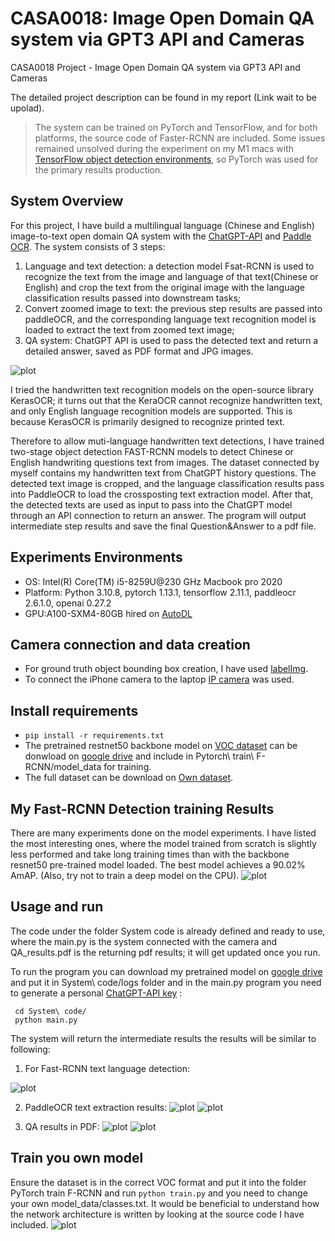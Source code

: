 # CASA0018: Image Open Domain QA system via GPT3 API and Cameras

CASA0018 Project - Image Open Domain QA system via GPT3 API and Cameras

The detailed project description can be found in my report (Link wait to be upolad).

> The system can be trained on PyTorch and TensorFlow, and for both platforms, the source code of Faster-RCNN are included.  Some issues remained unsolved during the experiment on my M1 macs with [TensorFlow object detection environments](https://github.com/tensorflow/io/issues/1625), so PyTorch was used for the primary results production.

## System Overview

For this project, I have build a multilingual language (Chinese and English) image-to-text open domain QA system with the [ChatGPT-API](https://openai.com/blog/introducing-chatgpt-and-whisper-apis) and [Paddle OCR](https://github.com/PaddlePaddle/PaddleOCR). The system consists of 3 steps:
 1. Language and text detection: a detection model Fsat-RCNN is used to recognize the text from the image and language of that text(Chinese or English) and crop the text from the original image with the language classification results passed into downstream tasks;
 2. Convert zoomed image to text: the previous step results are passed into paddleOCR, and the corresponding language text recognition model is loaded to extract the text from zoomed text image;
 3. QA system: ChatGPT API is used to pass the detected text and return a detailed answer, saved as PDF format and JPG images.

![plot](./Images/system.png)

I tried the handwritten text recognition models on the open-source library KerasOCR; it turns out that the KeraOCR cannot recognize handwritten text, and only English language recognition models are supported. This is because KerasOCR is primarily designed to recognize printed text. 

Therefore to allow muti-language handwritten text detections, I have trained two-stage object detection FAST-RCNN models to detect Chinese or English handwriting questions text from images. The dataset connected by myself contains my handwritten text from ChatGPT history questions. The detected text image is cropped, and the language classification results pass into PaddleOCR to load the crossposting text extraction model. After that, the detected texts are used as input to pass into the ChatGPT model through an API connection to return an answer. The program will output intermediate step results and save the final Question&Answer to a pdf file. 

## Experiments Environments
 - OS: Intel(R) Core(TM) i5-8259U@230 GHz Macbook pro 2020
 - Platform: Python 3.10.8, pytorch 1.13.1, tensorflow 2.11.1, paddleocr 2.6.1.0, openai 0.27.2
 - GPU:A100-SXM4-80GB hired on [AutoDL](https://www.autodl.com/home)

## Camera connection and data creation
 - For ground truth object bounding box creation, I have used [labelImg](https://github.com/heartexlabs/labelImg).
 - To connect the iPhone camera to the laptop [IP camera](https://github.com/shenyaocn/IP-Camera-Bridge) was used.
 
## Install requirements
 - ```pip install -r requirements.txt```
 - The pretrained restnet50 backbone model on [VOC dataset](http://host.robots.ox.ac.uk/pascal/VOC/voc2007/) can be donwload on [google drive](https://drive.google.com/drive/folders/1bBdFgyOmAyaZJotF_79pKl8VIXhYggee?usp=sharing) and include in Pytorch\ train\ F-RCNN/model_data for training.
 - The full dataset can be download on [Own dataset](https://drive.google.com/drive/folders/1d7Cq-iJxVMWsWlyYrQ-pGN5UGvLxXnRg?usp=sharing).

## My Fast-RCNN Detection training Results
There are many experiments done on the model experiments. I have listed the most interesting ones, where the model trained from scratch is slightly less performed and take long training times than with the backbone resnet50 pre-trained model loaded. The best model achieves a 90.02% AmAP. (Also, try not to train a deep model on the CPU).
![plot](./Images/accuracy.png)

## Usage and run
The code under the folder System code is already defined and ready to use, where the main.py is the system connected with the camera and QA_results.pdf is the returning pdf results; it will get updated once you run.

To run the program you can download my pretrained model on [google drive](https://drive.google.com/drive/folders/1bBdFgyOmAyaZJotF_79pKl8VIXhYggee?usp=sharing) and put it in System\ code/logs folder and in the main.py program you need to generate a personal [ChatGPT-API key](https://openai.com/blog/introducing-chatgpt-and-whisper-apis) :
```
 cd System\ code/
 python main.py
```

The system will return the intermediate results the results will be similar to following:
 1. For Fast-RCNN text language detection:
 
 ![plot](./Images/combine.png)

 2. PaddleOCR text extraction results:
 ![plot](./Images/paddleChinese.png)
 ![plot](./Images/paddleEnglish.png)

 3. QA results in PDF:
 ![plot](./Images/ChineseDoc.png)
 ![plot](./Images/EnglishDoc.png)

 ## Train you own model
Ensure the dataset is in the correct VOC format and put it into the folder PyTorch train F-RCNN and run ```python train.py``` and you need to change your own model_data/classes.txt. It would be beneficial to understand how the network architecture is written by looking at the source code I have included.
![plot](./Images/FRCNN.png)
